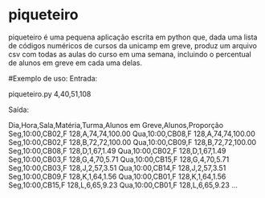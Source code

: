 # piqueteiro
piqueteiro é uma pequena aplicação escrita em python que, dada uma lista de códigos numéricos de cursos da unicamp em greve, produz um arquivo csv com todas as aulas do curso em uma semana, incluindo o percentual de alunos em greve em cada uma delas.

#Exemplo de uso:
Entrada: 

piqueteiro.py 4,40,51,108

Saída:

Dia,Hora,Sala,Matéria,Turma,Alunos em Greve,Alunos,Proporção
Seg,10:00,CB02,F 128,A,74,74,100.00
Qua,10:00,CB08,F 128,A,74,74,100.00
Seg,10:00,CB02,F 128,B,72,72,100.00
Qua,10:00,CB09,F 128,B,72,72,100.00
Seg,10:00,CB08,F 128,D,1,67,1.49
Qua,10:00,CB02,F 128,D,1,67,1.49
Seg,10:00,CB03,F 128,G,4,70,5.71
Qua,10:00,CB15,F 128,G,4,70,5.71
Seg,10:00,CB03,F 128,J,2,57,3.51
Qua,10:00,CB14,F 128,J,2,57,3.51
Seg,10:00,CB09,F 128,K,1,64,1.56
Qua,10:00,CB01,F 128,K,1,64,1.56
Seg,10:00,CB15,F 128,L,6,65,9.23
Qua,10:00,CB01,F 128,L,6,65,9.23
...
